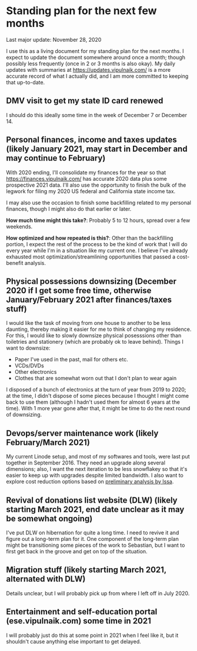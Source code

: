# Standing plan for the next few months

Last major update: November 28, 2020

I use this as a living document for my standing plan for the next
months. I expect to update the document somewhere around once a month;
though possibly less frequently (once in 2 or 3 months is also
okay). My daily updates with summaries at
https://updates.vipulnaik.com/ is a more accurate record of what I
actually did, and I am more committed to keeping that up-to-date.

## DMV visit to get my state ID card renewed

I should do this ideally some time in the week of December 7 or
December 14.

## Personal finances, income and taxes updates (likely January 2021, may start in December and may continue to February)

With 2020 ending, I'll consolidate my finances for the year so that
https://finances.vipulnaik.com/ has accurate 2020 data plus some
prospective 2021 data. I'll also use the opportunity to finish the
bulk of the legwork for filing my 2020 US federal and California state
income tax.

I may also use the occasion to finish some backfilling related to my
personal finances, though I might also do that earlier or later.

**How much time might this take?**: Probably 5 to 12 hours, spread over
a few weekends.

**How optimized and how repeated is this?**: Other than the
backfilling portion, I expect the rest of the process to be the kind
of work that I will do every year while I'm in a situation like my
current one. I believe I've already exhausted most
optimization/streamlining opportunities that passed a cost-benefit
analysis.

## Physical possessions downsizing (December 2020 if I get some free time, otherwise January/February 2021 after finances/taxes stuff)

I would like the task of moving from one house to another to be less
daunting, thereby making it easier for me to think of changing my
residence. For this, I would like to slowly downsize physical
posesssions other than toiletries and stationery (which are probably
ok to leave behind). Things I want to downsize:

* Paper I've used in the past, mail for others etc.
* VCDs/DVDs
* Other electronics
* Clothes that are somewhat worn out that I don't plan to wear again

I disposed of a bunch of electronics at the turn of year from 2019 to
2020; at the time, I didn't dispose of some pieces because I thought I
might come back to use them (although I hadn't used them for almost 6
years at the time). With 1 more year gone after that, it might be time
to do the next round of downsizing.

## Devops/server maintenance work (likely February/March 2021)

My current Linode setup, and most of my softwares and tools, were last
put together in September 2016. They need an upgrade along several
dimensions; also, I want the next iteration to be less snowflakey so
that it's easier to keep up with upgrades despite limited bandwidth. I
also want to explore cost reduction options based on [preliminary
analysis by
Issa](https://github.com/vipulnaik/working-drafts/issues/6).

## Revival of donations list website (DLW) (likely starting March 2021, end date unclear as it may be somewhat ongoing)

I've put DLW on hibernation for quite a long time. I need to revive it
and figure out a long-term plan for it. One component of the long-term
plan might be transitioning some pieces of the work to Sebastian, but
I want to first get back in the groove and get on top of the
situation.

## Migration stuff (likely starting March 2021, alternated with DLW)

Details unclear, but I will probably pick up from where I left off in
July 2020.

## Entertainment and self-education portal (ese.vipulnaik.com) some time in 2021

I will probably just do this at some point in 2021 when I feel like
it, but it shouldn't cause anything else important to get delayed.
